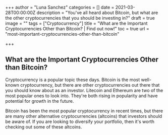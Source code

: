 +++
author = "Luna Sanchez"
categories = []
date = 2021-03-28T00:00:00Z
description = "You've all heard about Bitcoin, but what are the other cryptocurrencies that you should be investing in?"
draft = true
image = ""
tags = ["Cryptocurrency"]
title = "What are the Important Cryptocurrencies Other than Bitcoin? | Find out now!"
toc = true
url = "most-important-cryptocurrencies-other-than-bitcoin"

+++
## What are the Important Cryptocurrencies Other than Bitcoin? 

Cryptocurrency is a popular topic these days. Bitcoin is the most well-known cryptocurrency, but there are other cryptocurrencies out there that you should know about as an investor. Litecoin and Ethereum are two of the most popular ones to look into. They're both rising in popularity and have potential for growth in the future.

Bitcoin has been the most popular cryptocurrency in recent times, but there are many other alternative cryptocurrencies (altcoins) that investors should be aware of. If you are looking to diversify your portfolio, then it's worth checking out some of these altcoins.